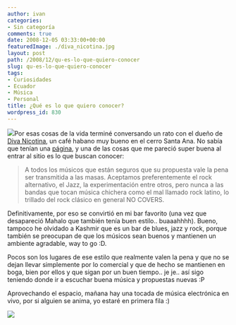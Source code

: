```yaml
---
author: ivan
categories:
- Sin categoría
comments: true
date: 2008-12-05 03:33:00+00:00
featuredImage: ./diva_nicotina.jpg
layout: post
path: /2008/12/qu-es-lo-que-quiero-conocer
slug: qu-es-lo-que-quiero-conocer
tags:
- Curiosidades
- Ecuador
- Música
- Personal
title: ¿Qué es lo que quiero conocer?
wordpress_id: 830
---
```


[![](/photos/diva_nicotina.jpg)](https://1.bp.blogspot.com/_T2UWuNJg3dQ/SThgiK06xiI/AAAAAAAABNo/fou6wc4zyHo/s1600-h/diva_nicotina.jpg)Por esas cosas de la vida terminé conversando un rato con el dueño de [Diva Nicotina](https://www.myspace.com/divanicotina), un café habano muy bueno en el cerro Santa Ana. No sabía que tenían una [página](https://www.myspace.com/divanicotina), y una de las cosas que me pareció super buena al entrar al sitio es lo que buscan conocer:

<blockquote>A todos los músicos que están seguros que su propuesta vale la pena ser transmitida a las masas.  Aceptamos preferentemente el rock alternativo, el Jazz, la experimentación entre otros, pero nunca a las bandas que tocan música chichera como el mal llamado rock latino, lo trillado del rock clásico en general NO COVERS.</blockquote>

Definitivamente, por eso se convirtió en mi bar favorito (una vez que desapareció Mahalo que también tenía buen estilo.. buaaahhhh). Bueno, tampoco he olvidado a Kashmir que es un bar de blues, jazz y rock, porque también se preocupan de que los músicos sean buenos y mantienen un ambiente agradable, way to go :D.

Pocos son los lugares de ese estilo que realmente valen la pena y que no se dejan llevar simplemente por lo comercial y que de hecho se mantienen en boga, bien por ellos y que sigan por un buen tiempo.. je je.. así sigo teniendo donde ir a escuchar buena música y propuestas nuevas :P

Aprovechando el espacio, mañana hay una tocada de música electrónica en vivo, por si alguien se anima, yo estaré en primera fila :)

[![](/photos/f145.jpg)](https://3.bp.blogspot.com/_T2UWuNJg3dQ/SThgpOMgnKI/AAAAAAAABNw/E4CnjAEdcw8/s1600-h/f145.jpg)
